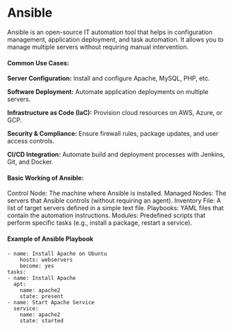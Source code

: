 # Ansible

Ansible is an open-source IT automation tool that helps in configuration management, application deployment, and task automation. It allows you to manage multiple servers without requiring manual intervention.

#### Common Use Cases:

**Server Configuration:** Install and configure Apache, MySQL, PHP, etc.

**Software Deployment:** Automate application deployments on multiple servers.

**Infrastructure as Code (IaC):** Provision cloud resources on AWS, Azure, or GCP.

**Security & Compliance:** Ensure firewall rules, package updates, and user access controls.

**CI/CD Integration:** Automate build and deployment processes with Jenkins, Git, and Docker.


#### Basic Working of Ansible:

Control Node: The machine where Ansible is installed.
Managed Nodes: The servers that Ansible controls (without requiring an agent).
Inventory File: A list of target servers defined in a simple text file.
Playbooks: YAML files that contain the automation instructions.
Modules: Predefined scripts that perform specific tasks (e.g., install a package, restart a service).

#### Example of Ansible Playbook

    - name: Install Apache on Ubuntu
        hosts: webservers
        become: yes
    tasks:
    - name: Install Apache
      apt:
        name: apache2
        state: present
    - name: Start Apache Service
      service:
        name: apache2
        state: started
